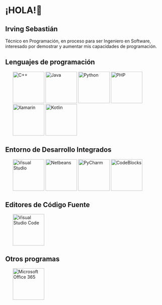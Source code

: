 <h1>¡HOLA!👋</h1>
</p>  
  <h2>Irving Sebastián</h2>
  <p>Técnico en Programación, en proceso para ser Ingeniero en Software, interesado por demostrar y aumentar mis capacidades de programación.</p>
  
<h2>Lenguajes de programación</h2>
  <ul>
    <img src="https://www.logo.wine/a/logo/C%2B%2B/C%2B%2B-Logo.wine.svg" alt="C++" width="100" height="100"> 
    <img src="https://www.logo.wine/a/logo/Java_(programming_language)/Java_(programming_language)-Logo.wine.svg" alt="Java" width="100" height="100"> 
    <img src="https://www.logo.wine/a/logo/Python_(programming_language)/Python_(programming_language)-Logo.wine.svg" alt="Python" width="100" height="100"> 
    <img src="https://www.logo.wine/a/logo/PHP/PHP-Logo.wine.svg" alt="PHP" width="100" height="100"> 
    <img src="https://www.logo.wine/a/logo/Xamarin/Xamarin-Logo.wine.svg" alt="Xamarin" width="100" height="100"> 
    <img src="https://www.logo.wine/a/logo/Kotlin_(programming_language)/Kotlin_(programming_language)-Logo.wine.svg" alt="Kotlin" width="100" height="100"> 
  </ul>
  
<h2>Entorno de Desarrollo Integrados</h2>
  <ul>
    <img src="https://i.pinimg.com/originals/ff/00/07/ff0007b52b67bbc5f86b88769e9c1b67.png" alt="Visual Studio" width="100" height="100">
    <img src="https://www.logo.wine/a/logo/NetBeans/NetBeans-Logo.wine.svg" alt="Netbeans" width="100" height="100">
    <img src="https://assets.stickpng.com/images/58481537cef1014c0b5e4968.png" alt="PyCharm" width="100" height="100">
    <img src="https://softbesplatno.com/wp-content/uploads/2016/09/logo1-2.png" alt="CodeBlocks" width="100" height="100">
  </ul>

<h2>Editores de Código Fuente</h2>
  <ul>
    <img src="https://upload.wikimedia.org/wikipedia/commons/thumb/2/2d/Visual_Studio_Code_1.18_icon.svg/1200px-Visual_Studio_Code_1.18_icon.svg.png" alt="Visual Studio Code" width="100" height="100">
  </ul>

<h2>Otros programas</h2>
  <ul>
    <img src="https://www.logo.wine/a/logo/Microsoft_Office/Microsoft_Office-Logo.wine.svg" alt="Microsoft Office 365" width="100" height="100">
  </ul>

